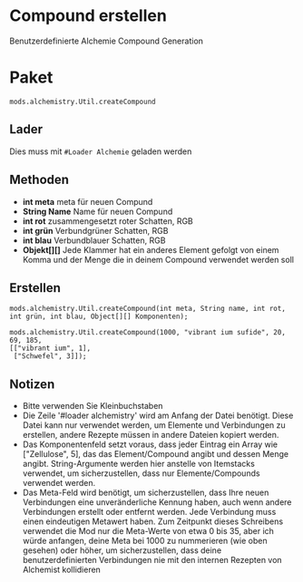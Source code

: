 # Compound erstellen
Benutzerdefinierte Alchemie Compound Generation

# Paket
```zenscript
mods.alchemistry.Util.createCompound
```

## Lader
Dies muss mit `#Loader Alchemie` geladen werden

## Methoden
- **int meta** meta für neuen Compund
- **String Name** Name für neuen Compund
- **int rot** zusammengesetzt roter Schatten, RGB
- **int grün** Verbundgrüner Schatten, RGB
- **int blau** Verbundblauer Schatten, RGB
- **Objekt[][]** Jede Klammer hat ein anderes Element gefolgt von einem Komma und der Menge die in deinem Compound verwendet werden soll

## Erstellen
```zenscript
mods.alchemistry.Util.createCompound(int meta, String name, int rot, int grün, int blau, Object[][] Komponenten);

mods.alchemistry.Util.createCompound(1000, "vibrant ium sufide", 20, 69, 185,
[["vibrant ium", 1],
 ["Schwefel", 3]]);
```

## Notizen
- Bitte verwenden Sie Kleinbuchstaben
- Die Zeile '#loader alchemistry' wird am Anfang der Datei benötigt. Diese Datei kann nur verwendet werden, um Elemente und Verbindungen zu erstellen, andere Rezepte müssen in andere Dateien kopiert werden.
- Das Komponentenfeld setzt voraus, dass jeder Eintrag ein Array wie ["Zellulose", 5], das das Element/Compound angibt und dessen Menge angibt. String-Argumente werden hier anstelle von Itemstacks verwendet, um sicherzustellen, dass nur Elemente/Compounds verwendet werden.
- Das Meta-Feld wird benötigt, um sicherzustellen, dass Ihre neuen Verbindungen eine unveränderliche Kennung haben, auch wenn andere Verbindungen erstellt oder entfernt werden. Jede Verbindung muss einen eindeutigen Metawert haben. Zum Zeitpunkt dieses Schreibens verwendet die Mod nur die Meta-Werte von etwa 0 bis 35, aber ich würde anfangen, deine Meta bei 1000 zu nummerieren (wie oben gesehen) oder höher, um sicherzustellen, dass deine benutzerdefinierten Verbindungen nie mit den internen Rezepten von Alchemist kollidieren
